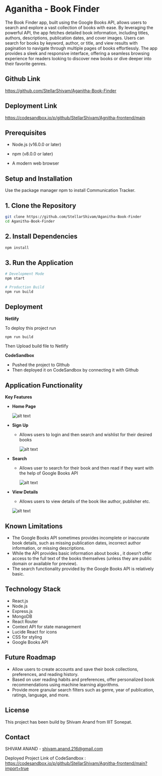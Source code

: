 # Aganitha - Book Finder

The Book Finder app, built using the Google Books API, allows users to search and explore a vast collection of books with ease. By leveraging the powerful API, the app fetches detailed book information, including titles, authors, descriptions, publication dates, and cover images. Users can search for books by keyword, author, or title, and view results with pagination to navigate through multiple pages of books effortlessly. The app provides a sleek and responsive interface, offering a seamless browsing experience for readers looking to discover new books or dive deeper into their favorite genres.

## Github Link
https://github.com/StellarShivam/Aganitha-Book-Finder

## Deployment Link
https://codesandbox.io/p/github/StellarShivam/Agnitha-frontend/main

## Prerequisites
* Node.js (v16.0.0 or later)

* npm (v8.0.0 or later)

* A modern web browser

## Setup and Installation

Use the package manager npm to install Communication Tracker.

## 1. Clone the Repository

```bash
git clone https://github.com/StellarShivam/Aganitha-Book-Finder
cd Aganitha-Book-Finder
```

## 2. Install Dependencies

```bash
npm install
```
## 3. Run the Application
```bash
# Development Mode
npm start

# Production Build
npm run build
```

## Deployment

**Netlify**

To deploy this project run
```bash
npm run build
```

Then Upload build file to Netlify

**CodeSandbox**
* Pushed the project to GIthub
* Then deployed it on CodeSandbox by connecting it with Github

## Application Functionality

**Key Features**
* **Home Page**
  
     ![alt text](https://i.imghippo.com/files/WC4585Vs.png)

* **Sign Up**
    * Allows users to login and then search and wishlist for their desired books
      
      ![alt text](https://i.imghippo.com/files/PMQ8108cSk.png)

* **Search**
    * Allows user to search for their book and then read if they want with the help of Google Books API
      
      ![alt text](https://i.imghippo.com/files/uTY3510Nw.png)

* **View Details**
    * Allows users to view details of the book like author, publisher etc.
      
   ![alt text](https://i.imghippo.com/files/ssd9427fFY.png)


## Known Limitations
* The Google Books API sometimes provides incomplete or inaccurate book details, such as missing publication dates, incorrect author information, or missing descriptions.
* While the API provides basic information about books , it doesn’t offer access to the full text of the books themselves (unless they are public domain or available for preview). 
* The search functionality provided by the Google Books API is relatively basic. 

## Technology Stack
* React.js
* Node.js
* Express.js
* MongoDB
* React Router
* Context API for state management
* Lucide React for icons
* CSS for styling
* Google Books API

## Future Roadmap
* Allow users to create accounts and save their book collections, preferences, and reading history.
* Based on user reading habits and preferences, offer personalized book recommendations using machine learning algorithms.
* Provide more granular search filters such as genre, year of publication, ratings, language, and more.


## License
This project has been build by Shivam Anand from IIIT Sonepat.

## Contact
SHIVAM ANAND - shivam.anand.216@gmail.com

Deployed Project Link of CodeSandbox : https://codesandbox.io/p/github/StellarShivam/Agnitha-frontend/main?import=true
